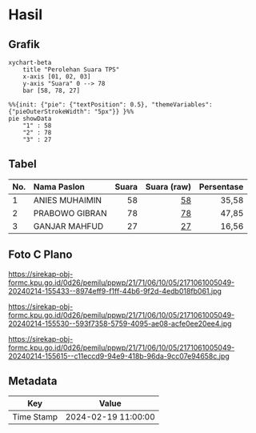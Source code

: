 # Hasil

## Grafik

```mermaid
xychart-beta
    title "Perolehan Suara TPS"
    x-axis [01, 02, 03]
    y-axis "Suara" 0 --> 78
    bar [58, 78, 27]
```

```mermaid
%%{init: {"pie": {"textPosition": 0.5}, "themeVariables": {"pieOuterStrokeWidth": "5px"}} }%%
pie showData
    "1" : 58
    "2" : 78
    "3" : 27
```

## Tabel

| No. | Nama Paslon    | Suara | Suara (raw) | Persentase |
|:--- |:-------------- | -----:| -----------:| ----------:|
| 1   | ANIES MUHAIMIN | 58    | [58][p-1]   | 35,58      |
| 2   | PRABOWO GIBRAN | 78    | [78][p-2]   | 47,85      |
| 3   | GANJAR MAHFUD  | 27    | [27][p-3]   | 16,56      |


[p-1]: https://github.com/gigit-pemilu/pemilu-2024-21-kepulauan-riau/blob/main/pilpres/hitung-suara/sub/21-kepulauan-riau/sub/71-kota-batam/sub/06-lubuk-baja/sub/1005-tanjung-uma/sub/049-tps/sub/paslon-1.txt
[p-2]: https://github.com/gigit-pemilu/pemilu-2024-21-kepulauan-riau/blob/main/pilpres/hitung-suara/sub/21-kepulauan-riau/sub/71-kota-batam/sub/06-lubuk-baja/sub/1005-tanjung-uma/sub/049-tps/sub/paslon-2.txt
[p-3]: https://github.com/gigit-pemilu/pemilu-2024-21-kepulauan-riau/blob/main/pilpres/hitung-suara/sub/21-kepulauan-riau/sub/71-kota-batam/sub/06-lubuk-baja/sub/1005-tanjung-uma/sub/049-tps/sub/paslon-3.txt

## Foto C Plano

https://sirekap-obj-formc.kpu.go.id/0d26/pemilu/ppwp/21/71/06/10/05/2171061005049-20240214-155433--8974eff9-f1ff-44b6-9f2d-4edb018fb061.jpg

https://sirekap-obj-formc.kpu.go.id/0d26/pemilu/ppwp/21/71/06/10/05/2171061005049-20240214-155530--593f7358-5759-4095-ae08-acfe0ee20ee4.jpg

https://sirekap-obj-formc.kpu.go.id/0d26/pemilu/ppwp/21/71/06/10/05/2171061005049-20240214-155615--c11eccd9-94e9-418b-96da-9cc07e94658c.jpg


## Metadata

| Key        | Value               |
| ---------- | ------------------- |
| Time Stamp | 2024-02-19 11:00:00 |



